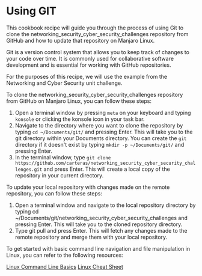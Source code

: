 # Using GIT

This cookbook recipe will guide you through the process of using Git to clone the networking_security_cyber_security_challenges repository from GitHub and how to update that repository on Manjaro Linux.

Git is a version control system that allows you to keep track of changes to your code over time. It is commonly used for collaborative software development and is essential for working with GitHub repositories.

For the purposes of this recipe, we will use the example from the Networking and Cyber Security unit challenge. 

To clone the networking_security_cyber_security_challenges repository from GitHub on Manjaro Linux, you can follow these steps:

1. Open a terminal window by pressing `meta` on your keyboard and typing `konsole` or clicking the konsole icon in your task bar.
2. Navigate to the directory where you want to clone the repository by typing `cd ~/Documents/git/` and pressing Enter. This will take you to the git directory within your Documents directory. You can create the `git` directory if it doesn't exist by typing `mkdir -p ~/Documents/git/` and pressing Enter.
3. In the terminal window, type `git clone https://github.com/carteras/networking_security_cyber_security_challenges.git` and press Enter. This will create a local copy of the repository in your current directory.

To update your local repository with changes made on the remote repository, you can follow these steps:

1. Open a terminal window and navigate to the local repository directory by typing cd ~/Documents/git/networking_security_cyber_security_challenges and pressing Enter. This will take you to the cloned repository directory.
2. Type git pull and press Enter. This will fetch any changes made to the remote repository and merge them with your local repository.

To get started with basic command line navigation and file manipulation in Linux, you can refer to the following resources:

[Linux Command Line Basics](https://hackr.io/blog/basic-linux-commands)
[Linux Cheat Sheet](https://cheatography.com/davechild/cheat-sheets/linux-command-line/)